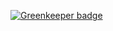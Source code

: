 

[![Greenkeeper badge](https://badges.greenkeeper.io/You-ReaL/SFCink.svg)](https://greenkeeper.io/)
